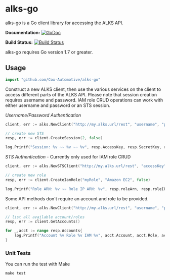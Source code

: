 # alks-go #

alks-go is a Go client library for accessing the ALKS API.

**Documentation:** [![GoDoc](https://godoc.org/github.com/Cox-Automotive/akls-go/github?status.svg)](https://godoc.org/github.com/Cox-Automotive/alks-go)

**Build Status:** [![Build Status](https://travis-ci.org/Cox-Automotive/alks-go.svg?branch=master)](https://travis-ci.org/Cox-Automotive/alks-go)  

alks-go requires Go version 1.7 or greater.

## Usage ##

```go
import "github.com/Cox-Automotive/alks-go"
```

Construct a new ALKS client, then use the various services on the client to
access different parts of the ALKS API. Please note that session creation requires username and password. IAM role CRUD operations can work with either username and password or an STS session. 

*Username/Password Authentication*
```go
client, err := alks.NewClient("http://my.alks.url/rest", "username", "password", "my-acct", "my-role")

// create new STS
resp, err := client.CreateSession(2, false)

log.Printf("Session: %v ~~ %v ~~ %v", resp.AccessKey, resp.SecretKey, resp.SessionToken)
```

*STS Authentication* - Currently only used for IAM role CRUD
```go
client, err := alks.NewSTSClient("http://my.alks.url/rest", "accessKey", "secretKey", "sessionToken", "account")

// create new role
resp, err := client.CreateIamRole("myRole", "Amazon EC2", false)

log.Printf("Role ARN: %v ~~ Role IP ARN: %v", resp.roleArn, resp.roleIPArn)
```

Some API methods don't require an account and role to be provided.
```go
client, err := alks.NewClient("http://my.alks.url/rest", "username", "password", "", "")

// list all available account/roles
resp, err := client.GetAccounts()

for _,acct := range resp.Accounts{
    log.Printf("Account %v Role %v IAM %v", acct.Account, acct.Role, acct.IamActive)
}
```

### Unit Tests ###

You can run the test with Make

```
make test
```